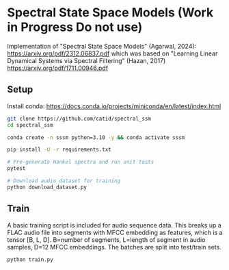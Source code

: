 # Spectral State Space Models (Work in Progress Do not use)

Implementation of "Spectral State Space Models" (Agarwal, 2024): https://arxiv.org/pdf/2312.06837.pdf which was based on "Learning Linear Dynamical Systems via Spectral Filtering" (Hazan, 2017) https://arxiv.org/pdf/1711.00946.pdf

## Setup

Install conda: https://docs.conda.io/projects/miniconda/en/latest/index.html

```bash
git clone https://github.com/catid/spectral_ssm
cd spectral_ssm

conda create -n sssm python=3.10 -y && conda activate sssm

pip install -U -r requirements.txt

# Pre-generate Hankel spectra and run unit tests
pytest

# Download audio dataset for training
python download_dataset.py
```

## Train

A basic training script is included for audio sequence data.  This breaks up a FLAC audio file into segments with MFCC embedding as features, which is a tensor [B, L, D].  B=number of segments, L=length of segment in audio samples, D=12 MFCC embeddings.  The batches are split into test/train sets.

```bash
python train.py
```
